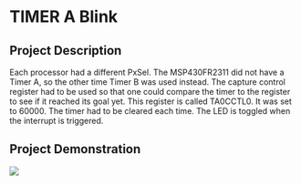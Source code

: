 # TIMER A Blink
## Project Description
Each processor had a different PxSel.  The MSP430FR2311 did not have a Timer A, so the other time Timer B was used instead.  The capture control register had to be used so that one could compare the timer to the register to see if it reached its goal yet.  This register is called TA0CCTL0.  It was set to 60000.  The timer had to be cleared each time.  The LED is toggled when the interrupt is triggered.

## Project Demonstration
![](https://media.giphy.com/media/l1J9qsbVBMJBgnUOs/giphy.gif)
